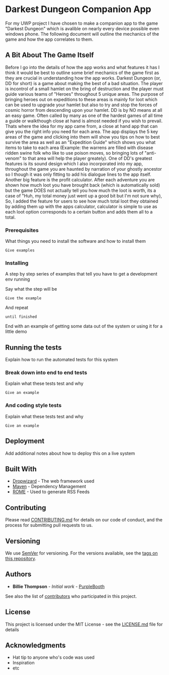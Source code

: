 # Darkest Dungeon Companion App

For my UWP project I have chosen to make a companion app to the game "Darkest Dungeon" which is avalible on nearly every device possible even windows phone. The following document will outline the mechanics of the game and how the app correlates to them. 

## A Bit About The Game Itself

Before I go into the details of how the app works and what features it has I think it would be best to outline some brief mechanics of the game first as they are crucial in understanding how the app works. Darkest Dungeon (or, DD for short) is a game about making the best of a bad situation. The player is incontrol of a small hamlet on the bring of destruction and the player must guide various teams of "Heroes" throughout 5 unique areas. The purpose of bringing heroes out on expeditions to these areas is mainly for loot which can be used to upgrade your hamlet but also to try and stop the forces of cosmic horror from descending upon your hamlet. DD is by NO means at all an easy game. Often called by many as one of the hardest games of all time a guide or walkthough close at hand is almost needed if you wish to prevail. Thats where the idea for my app came from, a close at hand app that can give you the right info you need for each area. The app displays the 5 key areas of the game and clicking into them will show you tips on how to best survive the area as well as an "Expedition Guide" which shows you what items to take to each area (Example: the warrens are filled with disease ridden swine folk who like to use poison moves, so bringing lots of "anti-venom" to that area will help the player greately). One of DD's greatest features is its sound design which I also incorporated into my app, throughout the game you are haunted by narration of your ghostly ancestor so I though it was only fitting to add his dialogue lines to the app itself. Another big feature is the profit calculator. After each adventure you are shown how much loot you have brought back (which is automatically sold) but the game DOES not actually tell you how much the loot is worth, its a case of "Huh, my total money just went up a good bit but I'm not sure why), So, I added the feature for users to see how much total loot they obtained by adding them up with the apps calculator, calculator is simple to use as each loot option corresponds to a certain button and adds them all to a total.  

### Prerequisites

What things you need to install the software and how to install them

```
Give examples
```

### Installing

A step by step series of examples that tell you have to get a development env running

Say what the step will be

```
Give the example
```

And repeat

```
until finished
```

End with an example of getting some data out of the system or using it for a little demo

## Running the tests

Explain how to run the automated tests for this system

### Break down into end to end tests

Explain what these tests test and why

```
Give an example
```

### And coding style tests

Explain what these tests test and why

```
Give an example
```

## Deployment

Add additional notes about how to deploy this on a live system

## Built With

* [Dropwizard](http://www.dropwizard.io/1.0.2/docs/) - The web framework used
* [Maven](https://maven.apache.org/) - Dependency Management
* [ROME](https://rometools.github.io/rome/) - Used to generate RSS Feeds

## Contributing

Please read [CONTRIBUTING.md](https://gist.github.com/PurpleBooth/b24679402957c63ec426) for details on our code of conduct, and the process for submitting pull requests to us.

## Versioning

We use [SemVer](http://semver.org/) for versioning. For the versions available, see the [tags on this repository](https://github.com/your/project/tags). 

## Authors

* **Billie Thompson** - *Initial work* - [PurpleBooth](https://github.com/PurpleBooth)

See also the list of [contributors](https://github.com/your/project/contributors) who participated in this project.

## License

This project is licensed under the MIT License - see the [LICENSE.md](LICENSE.md) file for details

## Acknowledgments

* Hat tip to anyone who's code was used
* Inspiration
* etc

